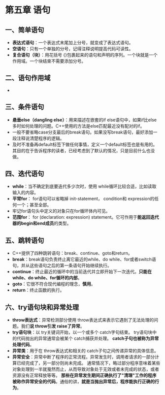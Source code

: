 # 第五章 语句
## 一、简单语句
* **表达式语句**：一个表达式末尾加上分号，就变成了表达式语句。
* **空语句**：只有一个单独的分号，记得注释说明提高代码可读性。
* **复合语句（块）**：用花括号 {}包裹起来的语句和声明的序列。一个块就是一个作用域。一个块结束不需要添加分号。

## 二、语句作用域
* 

## 三、条件语句
* **悬垂else（dangling else）**：用来描述在嵌套的if else语句中，如果if比else多时如何处理的问题。C++使用的方法是else匹配最近没有配对的if。
* 一般不要省略case分支最后的break语句。如果没写break语句，最好添加一段注释说清楚程序的逻辑。
* 及时不准备再default标签下做任何事情，定义一个default标签也是有用的。其目的在于告诉程序的读者，已经考虑到了默认的情况，只是目前什么也没做。

## 四、迭代语句
* **while**：当不确定到底要迭代多少次时，使用 while循环比较合适，比如读取输入的内容。
* **平常for**： for语句可以省略掉 init-statement， condition和 expression的任何一个；甚至全部。
* 牢记for语句头中定义的对象只在for循环体内可见。
* **范围for**： for (declaration: expression) statement。它可作用于**能返回迭代器的begin和end成员**的类型。

## 五、跳转语句
* C++提供了四种跳转语句：break、continue、goto和return。
* **break**：break语句负责终止离它最近的while、do while、for或者switch语句，并从这些语句之后的第一条语句开始继续执行。
* **continue**：终止最近的循环中的当前迭代并立即开始下一次迭代。**只能在while、do while、for循环的内部**。
* **goto**：它很不符合现代编程的理念，**慎用**。
* **return**：终止函数的执行。

## 六、try语句块和异常处理
* **throw表达式**：异常检测部分使用 throw表达式来表示它遇到了无法处理的问题。我们**说 throw引发 raise了异常**。
* **try语句块**：以 try关键词开始，以一个或多个 catch字句结束。 try语句块中的代码抛出的异常通常会被某个 catch捕获并处理。 **catch子句也被称为异常处理代码**。
* **异常类**：用于在 throw表达式和相关的 catch子句之间传递异常的具体信息。
* **异常安全**：异常中断了程序的正常流程。异常发生时，调用者请求的一部分计算已经完成了，另一部分则尚未完成。
通常情况下，略过部分程序意味着某些对象处理到一半就戛然而止，从而导致对象处于无效或者未完成的状态，或者资源没有正常释放等等。
**那些在异常发生期间正确执行了"清理"工作的程序被称作异常安全的代码**。通俗的讲，**就是当抛出异常后，程序能执行正确的行为**。
